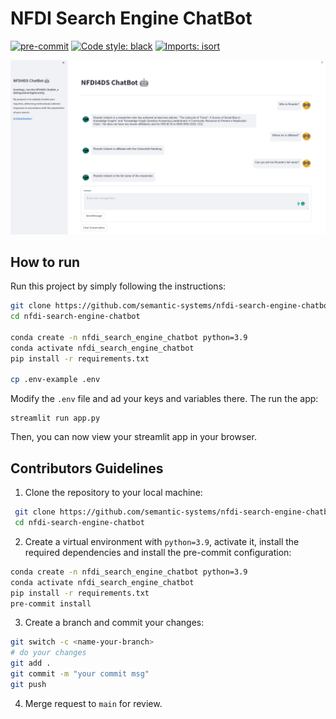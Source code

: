 # NFDI Search Engine ChatBot
[![pre-commit](https://img.shields.io/badge/pre--commit-enabled-brightgreen?logo=pre-commit)](https://github.com/pre-commit/pre-commit)
[![Code style: black](https://img.shields.io/badge/code%20style-black-000000.svg)](https://github.com/psf/black)
[![Imports: isort](https://img.shields.io/badge/%20imports-isort-%231674b1?style=flat&labelColor=ef8336)](https://pycqa.github.io/isort/)

![images](assets/images/demo.png)

## How  to run

Run this project by simply following the instructions:
```bash
git clone https://github.com/semantic-systems/nfdi-search-engine-chatbot.git
cd nfdi-search-engine-chatbot

conda create -n nfdi_search_engine_chatbot python=3.9
conda activate nfdi_search_engine_chatbot
pip install -r requirements.txt

cp .env-example .env
```
Modify the `.env` file and ad your keys and variables there. The run the app:
```
streamlit run app.py
```
Then, you can now view your streamlit app in your browser.


## Contributors Guidelines

1. Clone the repository to your local machine:
```bash
 git clone https://github.com/semantic-systems/nfdi-search-engine-chatbot.git
 cd nfdi-search-engine-chatbot
```

2. Create a virtual environment with `python=3.9`, activate it, install the required
   dependencies and install the pre-commit configuration:

```bash
conda create -n nfdi_search_engine_chatbot python=3.9
conda activate nfdi_search_engine_chatbot
pip install -r requirements.txt
pre-commit install
```

3. Create a branch and commit your changes:
```bash
git switch -c <name-your-branch>
# do your changes
git add .
git commit -m "your commit msg"
git push
```

4. Merge request to `main` for review.
